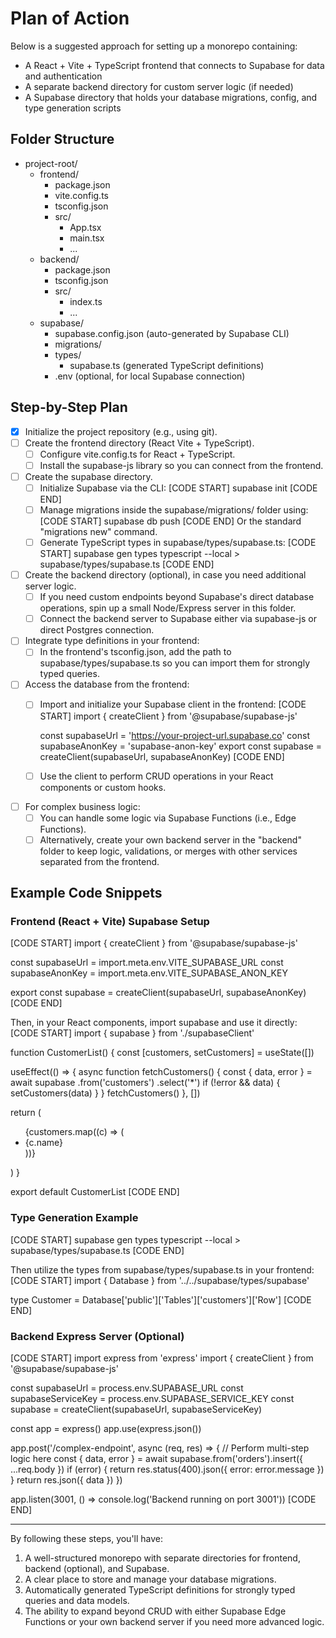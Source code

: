 # Plan of Action

Below is a suggested approach for setting up a monorepo containing:

- A React + Vite + TypeScript frontend that connects to Supabase for data and authentication
- A separate backend directory for custom server logic (if needed)
- A Supabase directory that holds your database migrations, config, and type generation scripts

## Folder Structure

- project-root/
  - frontend/
    - package.json
    - vite.config.ts
    - tsconfig.json
    - src/
      - App.tsx
      - main.tsx
      - ...
  - backend/
    - package.json
    - tsconfig.json
    - src/
      - index.ts
      - ...
  - supabase/
    - supabase.config.json (auto-generated by Supabase CLI)
    - migrations/
    - types/
      - supabase.ts (generated TypeScript definitions)
    - .env (optional, for local Supabase connection)

## Step-by-Step Plan

- [x] Initialize the project repository (e.g., using git).
- [ ] Create the frontend directory (React Vite + TypeScript).
  - [ ] Configure vite.config.ts for React + TypeScript.
  - [ ] Install the supabase-js library so you can connect from the frontend.
- [ ] Create the supabase directory.
  - [ ] Initialize Supabase via the CLI: 
    [CODE START]
    supabase init
    [CODE END]
  - [ ] Manage migrations inside the supabase/migrations/ folder using:
    [CODE START]
    supabase db push
    [CODE END]
    Or the standard "migrations new" command.
  - [ ] Generate TypeScript types in supabase/types/supabase.ts:
    [CODE START]
    supabase gen types typescript --local > supabase/types/supabase.ts
    [CODE END]
- [ ] Create the backend directory (optional), in case you need additional server logic.
  - [ ] If you need custom endpoints beyond Supabase's direct database operations, spin up a small Node/Express server in this folder.
  - [ ] Connect the backend server to Supabase either via supabase-js or direct Postgres connection.
- [ ] Integrate type definitions in your frontend:
  - [ ] In the frontend's tsconfig.json, add the path to supabase/types/supabase.ts so you can import them for strongly typed queries.
- [ ] Access the database from the frontend:
  - [ ] Import and initialize your Supabase client in the frontend:
    [CODE START]
    import { createClient } from '@supabase/supabase-js'

    const supabaseUrl = 'https://your-project-url.supabase.co'
    const supabaseAnonKey = 'supabase-anon-key'
    export const supabase = createClient(supabaseUrl, supabaseAnonKey)
    [CODE END]
  - [ ] Use the client to perform CRUD operations in your React components or custom hooks.
- [ ] For complex business logic:
  - [ ] You can handle some logic via Supabase Functions (i.e., Edge Functions).
  - [ ] Alternatively, create your own backend server in the "backend" folder to keep logic, validations, or merges with other services separated from the frontend.

## Example Code Snippets

### Frontend (React + Vite) Supabase Setup

[CODE START]
import { createClient } from '@supabase/supabase-js'

const supabaseUrl = import.meta.env.VITE_SUPABASE_URL
const supabaseAnonKey = import.meta.env.VITE_SUPABASE_ANON_KEY

export const supabase = createClient(supabaseUrl, supabaseAnonKey)
[CODE END]

Then, in your React components, import supabase and use it directly:
[CODE START]
import { supabase } from './supabaseClient'

function CustomerList() {
  const [customers, setCustomers] = useState([])

  useEffect(() => {
    async function fetchCustomers() {
      const { data, error } = await supabase
        .from('customers')
        .select('*')
      if (!error && data) {
        setCustomers(data)
      }
    }
    fetchCustomers()
  }, [])

  return (
    <ul>
      {customers.map((c) => (
        <li key={c.id}>{c.name}</li>
      ))}
    </ul>
  )
}

export default CustomerList
[CODE END]

### Type Generation Example

[CODE START]
supabase gen types typescript --local > supabase/types/supabase.ts
[CODE END]

Then utilize the types from supabase/types/supabase.ts in your frontend:
[CODE START]
import { Database } from '../../supabase/types/supabase'

type Customer = Database['public']['Tables']['customers']['Row']
[CODE END]

### Backend Express Server (Optional)

[CODE START]
import express from 'express'
import { createClient } from '@supabase/supabase-js'

const supabaseUrl = process.env.SUPABASE_URL
const supabaseServiceKey = process.env.SUPABASE_SERVICE_KEY
const supabase = createClient(supabaseUrl, supabaseServiceKey)

const app = express()
app.use(express.json())

app.post('/complex-endpoint', async (req, res) => {
  // Perform multi-step logic here
  const { data, error } = await supabase.from('orders').insert({ ...req.body })
  if (error) {
    return res.status(400).json({ error: error.message })
  }
  return res.json({ data })
})

app.listen(3001, () => console.log('Backend running on port 3001'))
[CODE END]

---

By following these steps, you'll have:

1. A well-structured monorepo with separate directories for frontend, backend (optional), and Supabase.
2. A clear place to store and manage your database migrations.
3. Automatically generated TypeScript definitions for strongly typed queries and data models.
4. The ability to expand beyond CRUD with either Supabase Edge Functions or your own backend server if you need more advanced logic.
